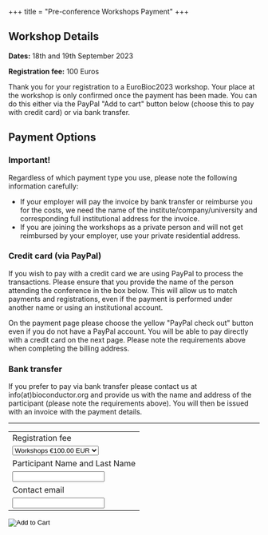 +++
title = "Pre-conference Workshops Payment"
+++

## Workshop Details

**Dates:** 18th and 19th September 2023 

**Registration fee:** 100 Euros 

Thank you for your registration to a EuroBioc2023 workshop.  Your place at the workshop is only confirmed once the payment has been made.  You can do this either via the PayPal "Add to cart" button below (choose this to pay with credit card) or via bank transfer.

## Payment Options

### Important!

Regardless of which payment type you use, please note the following information carefully:  
- If your employer will pay the invoice by bank transfer or reimburse you for the costs, we need the name of the institute/company/university and corresponding full institutional address for the invoice. 
- If you are joining the workshops as a private person and will not get reimbursed by your employer, use your private residential address.

### Credit card (via PayPal)

If you wish to pay with a credit card we are using PayPal to process the transactions. Please ensure that you provide the name of the person attending the conference in the box below.  This will allow us to match payments and registrations, even if the payment is performed under another name or using an institutional account.  

On the payment page please choose the yellow "PayPal check out" button even if you do not have a PayPal account.  You will be able to pay directly with a credit card on the next page.  Please note the requirements above when completing the billing address.

### Bank transfer

If you prefer to pay via bank transfer please contact us at info(at)bioconductor.org and provide us with the name and address of the participant (please note the requirements above).  You will then be issued with an invoice with the payment details.


---

<form action="https://www.paypal.com/cgi-bin/webscr" method="post" target="_blank">
  <input type="hidden" name="cmd" value="_s-xclick" />
  <input type="hidden" name="hosted_button_id" value="3SHUUC3HSNARA" />
  <input type="hidden" name="shopping_url" value="https://eurobioc2023.bioconductor.org/workshop-payment/"> 
  <input type="hidden" name="return" value="https://eurobioc2023.bioconductor.org/success/"> 
  <input type="hidden" name="cancel_return" value="https://eurobioc2023.bioconductor.org/cancellation/">
  <table>
    <tr>
      <td>
        <input type="hidden" name="on0" value="Registration fee"/>
        Registration fee
      </td>
    </tr>
    <tr>
      <td>
        <select name="os0">
          <option value="Workshops">
            Workshops €100.00 EUR
          </option>
        </select>
      </td>
    </tr>
    <tr>
      <td>
        <input type="hidden" name="on1" value="Participant Name and Last Name"/>
        Participant Name and Last Name
      </td>
    </tr>
    <tr>
      <td>
        <input type="text" name="os1" maxLength="200" />
      </td>
    </tr>
    <tr>
      <td>
        <input type="hidden" name="on2" value="Contact email"/>
        Contact email
      </td>
    </tr>
    <tr>
      <td>
        <input type="text" name="os2" maxLength="200" />
      </td>
    </tr>
  </table>
  <input type="hidden" name="currency_code" value="EUR" />
  <input type="image" src="https://www.paypalobjects.com/en_DE/i/btn/btn_cart_SM.gif" border="0" name="submit" title="PayPal - The safer, easier way to pay online!" alt="Add to Cart" />
</form>



